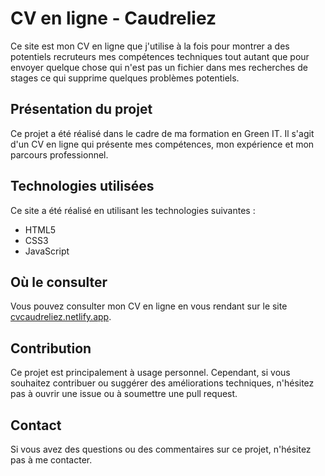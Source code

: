 # CV en ligne - Caudreliez

Ce site est mon CV en ligne que j'utilise à la fois pour montrer a des
potentiels recruteurs mes compétences techniques tout autant que pour envoyer
quelque chose qui n'est pas un fichier dans mes recherches de stages ce qui
supprime quelques problèmes potentiels.

## Présentation du projet

Ce projet a été réalisé dans le cadre de ma formation en Green IT. Il s'agit
d'un CV en ligne qui présente mes compétences, mon expérience et mon parcours
professionnel.

## Technologies utilisées

Ce site a été réalisé en utilisant les technologies suivantes :

- HTML5
- CSS3
- JavaScript

## Où le consulter

Vous pouvez consulter mon CV en ligne en vous rendant sur le site
[cvcaudreliez.netlify.app](https://cvcaudreliez.netlify.app).

## Contribution

Ce projet est principalement à usage personnel. Cependant, si vous souhaitez
contribuer ou suggérer des améliorations techniques, n'hésitez pas à ouvrir une
issue ou à soumettre une pull request.

## Contact

Si vous avez des questions ou des commentaires sur ce projet, n'hésitez pas à me
contacter.
